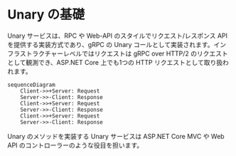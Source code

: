 # Unary の基礎

Unary サービスは、RPC や Web-API のスタイルでリクエスト/レスポンス API を提供する実装方式であり、gRPC の Unary コールとして実装されます。インフラストラクチャーレベルではリクエストは gRPC over HTTP/2 のリクエストとして観測でき、ASP.NET Core 上でも1つの HTTP リクエストとして取り扱われます。

```mermaid
sequenceDiagram
    Client->>+Server: Request
    Server->>-Client: Response
    Client->>+Server: Request
    Server->>-Client: Response
    Client->>+Server: Request
    Server->>-Client: Response
```

Unary のメソッドを実装する Unary サービスは ASP.NET Core MVC や Web API のコントローラーのような役目を担います。
